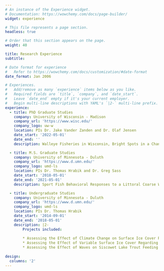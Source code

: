 ```yaml
---
# An instance of the Experience widget.
# Documentation: https://wowchemy.com/docs/page-builder/
widget: experience

# This file represents a page section.
headless: true

# Order that this section appears on the page.
weight: 40

title: Research Experience
subtitle:

# Date format for experience
#   Refer to https://wowchemy.com/docs/customization/#date-format
date_format: Jan 2006

# Experiences.
#   Add/remove as many `experience` items below as you like.
#   Required fields are `title`, `company`, and `date_start`.
#   Leave `date_end` empty if it's your current employer.
#   Begin multi-line descriptions with YAML's `|2-` multi-line prefix.
experience:
  - title: PhD Graduate Studies 
    company: University of Wisconsin - Madison
    company_url: 'https://www.wisc.edu/'
    company_logo: uw-w
    location: PIs Dr. Jake Vander Zanden and Dr. Olaf Jensen
    date_start: '2022-05-01'
    date_end: ''
    description: Walleye Fisheries in Wisconsin, Bright Spots in a Changing Climate

  - title: M.S. Graduate Studies
    company: University of Minnesota - Duluth
    company_url: 'https://www.d.umn.edu/'
    company_logo: umd-ls
    location: PIs Dr. Thomas Hrabik and Dr. Greg Sass
    date_start: '2018-05-01'
    date_end: '2021-05-01'
    description: Sport Fish Behavioral Responses to a Littoral Coarse Woody Habitat Addition in a North-temperate Lake

  - title: Undergraduate Studies
    company: University of Minnesota - Duluth
    company_url: 'https://www.d.umn.edu/'
    company_logo: umd-ls
    location: PIs Dr. Thomas Hrabik
    date_start: '2014-09-01'
    date_end: '2018-05-01'
    description: |2-
        Projects included:
        
        * Assessing the Effect of Climate Change on Surface Ice Cover Regarding Siscowet Lake Trout Feeding Habits in Lake Superior
        * Assessing the Effect of Variable Surface Ice Cover Regarding Algal Productivity in Lake Superior
        * Assessing the Effect of Waves on Siscowet Lake Trout Feeding Habits
        
design:
  columns: '2'
---
```

